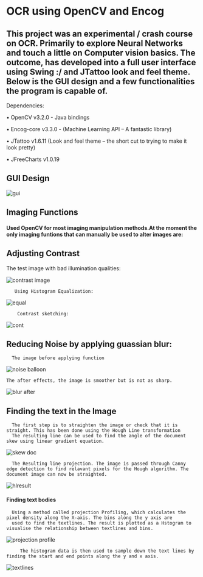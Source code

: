 # OCR using OpenCV and Encog

## This project was an experimental / crash course on OCR. Primarily to explore Neural Networks and touch a little on Computer vision basics. The outcome, has developed into a full user interface using Swing :/ and JTattoo look and feel theme. Below is the GUI design and a few functionalities the program is capable of. 

Dependencies:

•	OpenCV v3.2.0 - Java bindings

•	Encog-core v3.3.0 - (Machine Learning API – A fantastic library)

•	JTattoo v1.6.11 (Look and feel theme – the short cut to trying to make it look pretty)

•	JFreeCharts v1.0.19 

## GUI Design

![gui](https://cloud.githubusercontent.com/assets/14908229/26211640/dbcfd042-3bea-11e7-9d6b-be72e5828479.PNG)

## Imaging Functions

#### Used OpenCV for most imaging manipulation methods.At the moment the only imaging funtions that can manually be used to alter images are:  
## Adjusting Contrast

   The test image with bad illumination qualities:
    
   ![contrast image](https://cloud.githubusercontent.com/assets/14908229/26211899/97b7663a-3beb-11e7-93b8-96bbfd8f1a7e.PNG)
    
       Using Histogram Equalization:
    
   ![equal](https://cloud.githubusercontent.com/assets/14908229/26212156/8d56e142-3bec-11e7-90ab-00609a1300ea.PNG)
    
        Contrast sketching: 
    
   ![cont](https://cloud.githubusercontent.com/assets/14908229/26212248/d9f9451c-3bec-11e7-8a54-79e53df01401.PNG)
   
## Reducing Noise by applying guassian blur:
    
      The image before applying function
    
![noise balloon](https://cloud.githubusercontent.com/assets/14908229/26212922/1f938004-3bef-11e7-87bb-57b32b0e0fa9.PNG)

    The after effects, the image is smoother but is not as sharp.
    
![blur after](https://cloud.githubusercontent.com/assets/14908229/26213031/6793d372-3bef-11e7-9b11-f6aa7d66a96c.PNG)

## Finding the text in the Image 
  
      The first step is to straighten the image or check that it is straight. This has been done using the Hough Line transformation 
      The resulting line can be used to find the angle of the document skew using linear gradient equation. 
  
![skew doc](https://cloud.githubusercontent.com/assets/14908229/26213417/de7c9cc0-3bf0-11e7-9f13-0489cbcc35e5.PNG)
  
      The Resulting line projection. The image is passed through Canny edge detection to find relavant pixels for the Hough algorithm. The document image can now be straighted.  
  
![hlresult](https://cloud.githubusercontent.com/assets/14908229/26213459/09893112-3bf1-11e7-9d8e-fdedbea1f1b8.PNG)  

#### Finding text bodies
   
      Using a method called projection Profiling, which calculates the pixel density along the X-axis. The bins along the y axis are 
      used to find the textlines. The result is plotted as a Hstogram to visualise the relationship between textlines and bins.
   
   ![projection profile](https://cloud.githubusercontent.com/assets/14908229/26213698/e8aef41c-3bf1-11e7-922f-8ebe5953ef3a.PNG)
   
         The histogram data is then used to sample down the text lines by finding the start and end points along the y and x axis.
         
   ![textlines](https://cloud.githubusercontent.com/assets/14908229/26214662/1d1a5a0e-3bf5-11e7-93cf-293543aee513.PNG)
